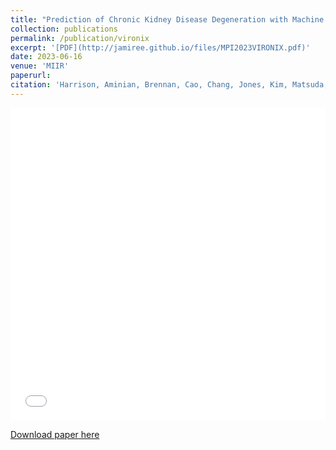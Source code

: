 ```yaml
---
title: "Prediction of Chronic Kidney Disease Degeneration with Machine Learning (Mathematical Problems in Industry)"
collection: publications
permalink: /publication/vironix
excerpt: '[PDF](http://jamiree.github.io/files/MPI2023VIRONIX.pdf)'
date: 2023-06-16
venue: 'MIIR'
paperurl: 
citation: 'Harrison, Aminian, Brennan, Cao, Chang, Jones, Kim, Matsuda, Metherall, et al. Prediction of Chronic Kidney Disease Degeneration with Machine Learning, Mathematics in Industry Reports 2024 https://doi.org/10.33774/miir-2024-lj5gd' 
---
```


<iframe src="/files/MPI2023VIRONIX.pdf" width="100%" height="500" frameborder="no" border="0" marginwidth="0" marginheight="0"></iframe>

[Download paper here](https://jamiree.github.io/files/MPI2023VIRONIX.pdf)